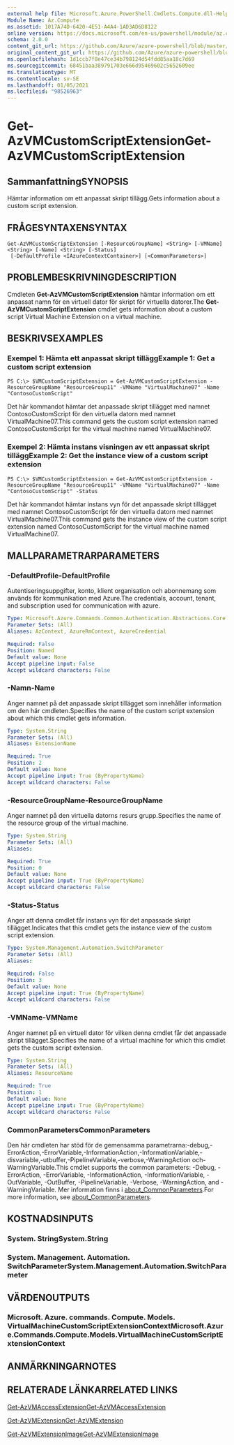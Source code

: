 ```yaml
---
external help file: Microsoft.Azure.PowerShell.Cmdlets.Compute.dll-Help.xml
Module Name: Az.Compute
ms.assetid: 1017A74D-6420-4E51-A4A4-1AD3AD6D8122
online version: https://docs.microsoft.com/en-us/powershell/module/az.compute/get-azvmcustomscriptextension
schema: 2.0.0
content_git_url: https://github.com/Azure/azure-powershell/blob/master/src/Compute/Compute/help/Get-AzVMCustomScriptExtension.md
original_content_git_url: https://github.com/Azure/azure-powershell/blob/master/src/Compute/Compute/help/Get-AzVMCustomScriptExtension.md
ms.openlocfilehash: 1d1ccb7f8e47ce34b798124d54fdd85aa18c7d69
ms.sourcegitcommit: 68451baa389791703e666d95469602c5652609ee
ms.translationtype: MT
ms.contentlocale: sv-SE
ms.lasthandoff: 01/05/2021
ms.locfileid: "98526963"
---
```

# <span data-ttu-id="3e45c-101">Get-AzVMCustomScriptExtension</span><span class="sxs-lookup"><span data-stu-id="3e45c-101">Get-AzVMCustomScriptExtension</span></span>

## <span data-ttu-id="3e45c-102">Sammanfattning</span><span class="sxs-lookup"><span data-stu-id="3e45c-102">SYNOPSIS</span></span>
<span data-ttu-id="3e45c-103">Hämtar information om ett anpassat skript tillägg.</span><span class="sxs-lookup"><span data-stu-id="3e45c-103">Gets information about a custom script extension.</span></span>

## <span data-ttu-id="3e45c-104">FRÅGESYNTAXEN</span><span class="sxs-lookup"><span data-stu-id="3e45c-104">SYNTAX</span></span>

```
Get-AzVMCustomScriptExtension [-ResourceGroupName] <String> [-VMName] <String> [-Name] <String> [-Status]
 [-DefaultProfile <IAzureContextContainer>] [<CommonParameters>]
```

## <span data-ttu-id="3e45c-105">PROBLEMBESKRIVNING</span><span class="sxs-lookup"><span data-stu-id="3e45c-105">DESCRIPTION</span></span>
<span data-ttu-id="3e45c-106">Cmdleten **Get-AzVMCustomScriptExtension** hämtar information om ett anpassat namn för en virtuell dator för skript för virtuella datorer.</span><span class="sxs-lookup"><span data-stu-id="3e45c-106">The **Get-AzVMCustomScriptExtension** cmdlet gets information about a custom script Virtual Machine Extension on a virtual machine.</span></span>

## <span data-ttu-id="3e45c-107">BESKRIVS</span><span class="sxs-lookup"><span data-stu-id="3e45c-107">EXAMPLES</span></span>

### <span data-ttu-id="3e45c-108">Exempel 1: Hämta ett anpassat skript tillägg</span><span class="sxs-lookup"><span data-stu-id="3e45c-108">Example 1: Get a custom script extension</span></span>
```
PS C:\> $VMCustomScriptExtension = Get-AzVMCustomScriptExtension -ResourceGroupName "ResourceGroup11" -VMName "VirtualMachine07" -Name "ContosoCustomScript"
```

<span data-ttu-id="3e45c-109">Det här kommandot hämtar det anpassade skript tillägget med namnet ContosoCustomScript för den virtuella datorn med namnet VirtualMachine07.</span><span class="sxs-lookup"><span data-stu-id="3e45c-109">This command gets the custom script extension named ContosoCustomScript for the virtual machine named VirtualMachine07.</span></span>

### <span data-ttu-id="3e45c-110">Exempel 2: Hämta instans visningen av ett anpassat skript tillägg</span><span class="sxs-lookup"><span data-stu-id="3e45c-110">Example 2: Get the instance view of a custom script extension</span></span>
```
PS C:\> $VMCustomScriptExtension = Get-AzVMCustomScriptExtension -ResourceGroupName "ResourceGroup11" -VMName "VirtualMachine07" -Name "ContosoCustomScript" -Status
```

<span data-ttu-id="3e45c-111">Det här kommandot hämtar instans vyn för det anpassade skript tillägget med namnet ContosoCustomScript för den virtuella datorn med namnet VirtualMachine07.</span><span class="sxs-lookup"><span data-stu-id="3e45c-111">This command gets the instance view of the custom script extension named ContosoCustomScript for the virtual machine named VirtualMachine07.</span></span>

## <span data-ttu-id="3e45c-112">MALLPARAMETRAR</span><span class="sxs-lookup"><span data-stu-id="3e45c-112">PARAMETERS</span></span>

### <span data-ttu-id="3e45c-113">-DefaultProfile</span><span class="sxs-lookup"><span data-stu-id="3e45c-113">-DefaultProfile</span></span>
<span data-ttu-id="3e45c-114">Autentiseringsuppgifter, konto, klient organisation och abonnemang som används för kommunikation med Azure.</span><span class="sxs-lookup"><span data-stu-id="3e45c-114">The credentials, account, tenant, and subscription used for communication with azure.</span></span>

```yaml
Type: Microsoft.Azure.Commands.Common.Authentication.Abstractions.Core.IAzureContextContainer
Parameter Sets: (All)
Aliases: AzContext, AzureRmContext, AzureCredential

Required: False
Position: Named
Default value: None
Accept pipeline input: False
Accept wildcard characters: False
```

### <span data-ttu-id="3e45c-115">-Namn</span><span class="sxs-lookup"><span data-stu-id="3e45c-115">-Name</span></span>
<span data-ttu-id="3e45c-116">Anger namnet på det anpassade skript tillägget som innehåller information om den här cmdleten.</span><span class="sxs-lookup"><span data-stu-id="3e45c-116">Specifies the name of the custom script extension about which this cmdlet gets information.</span></span>

```yaml
Type: System.String
Parameter Sets: (All)
Aliases: ExtensionName

Required: True
Position: 2
Default value: None
Accept pipeline input: True (ByPropertyName)
Accept wildcard characters: False
```

### <span data-ttu-id="3e45c-117">-ResourceGroupName</span><span class="sxs-lookup"><span data-stu-id="3e45c-117">-ResourceGroupName</span></span>
<span data-ttu-id="3e45c-118">Anger namnet på den virtuella datorns resurs grupp.</span><span class="sxs-lookup"><span data-stu-id="3e45c-118">Specifies the name of the resource group of the virtual machine.</span></span>

```yaml
Type: System.String
Parameter Sets: (All)
Aliases:

Required: True
Position: 0
Default value: None
Accept pipeline input: True (ByPropertyName)
Accept wildcard characters: False
```

### <span data-ttu-id="3e45c-119">-Status</span><span class="sxs-lookup"><span data-stu-id="3e45c-119">-Status</span></span>
<span data-ttu-id="3e45c-120">Anger att denna cmdlet får instans vyn för det anpassade skript tillägget.</span><span class="sxs-lookup"><span data-stu-id="3e45c-120">Indicates that this cmdlet gets the instance view of the custom script extension.</span></span>

```yaml
Type: System.Management.Automation.SwitchParameter
Parameter Sets: (All)
Aliases:

Required: False
Position: 3
Default value: None
Accept pipeline input: True (ByPropertyName)
Accept wildcard characters: False
```

### <span data-ttu-id="3e45c-121">-VMName</span><span class="sxs-lookup"><span data-stu-id="3e45c-121">-VMName</span></span>
<span data-ttu-id="3e45c-122">Anger namnet på en virtuell dator för vilken denna cmdlet får det anpassade skript tillägget.</span><span class="sxs-lookup"><span data-stu-id="3e45c-122">Specifies the name of a virtual machine for which this cmdlet gets the custom script extension.</span></span>

```yaml
Type: System.String
Parameter Sets: (All)
Aliases: ResourceName

Required: True
Position: 1
Default value: None
Accept pipeline input: True (ByPropertyName)
Accept wildcard characters: False
```

### <span data-ttu-id="3e45c-123">CommonParameters</span><span class="sxs-lookup"><span data-stu-id="3e45c-123">CommonParameters</span></span>
<span data-ttu-id="3e45c-124">Den här cmdleten har stöd för de gemensamma parametrarna:-debug,-ErrorAction,-ErrorVariable,-InformationAction,-InformationVariable,-disvariable,-utbuffer,-PipelineVariable,-verbose,-WarningAction och-WarningVariable.</span><span class="sxs-lookup"><span data-stu-id="3e45c-124">This cmdlet supports the common parameters: -Debug, -ErrorAction, -ErrorVariable, -InformationAction, -InformationVariable, -OutVariable, -OutBuffer, -PipelineVariable, -Verbose, -WarningAction, and -WarningVariable.</span></span> <span data-ttu-id="3e45c-125">Mer information finns i [about_CommonParameters](http://go.microsoft.com/fwlink/?LinkID=113216).</span><span class="sxs-lookup"><span data-stu-id="3e45c-125">For more information, see [about_CommonParameters](http://go.microsoft.com/fwlink/?LinkID=113216).</span></span>

## <span data-ttu-id="3e45c-126">KOSTNADS</span><span class="sxs-lookup"><span data-stu-id="3e45c-126">INPUTS</span></span>

### <span data-ttu-id="3e45c-127">System. String</span><span class="sxs-lookup"><span data-stu-id="3e45c-127">System.String</span></span>

### <span data-ttu-id="3e45c-128">System. Management. Automation. SwitchParameter</span><span class="sxs-lookup"><span data-stu-id="3e45c-128">System.Management.Automation.SwitchParameter</span></span>

## <span data-ttu-id="3e45c-129">VÄRDEN</span><span class="sxs-lookup"><span data-stu-id="3e45c-129">OUTPUTS</span></span>

### <span data-ttu-id="3e45c-130">Microsoft. Azure. commands. Compute. Models. VirtualMachineCustomScriptExtensionContext</span><span class="sxs-lookup"><span data-stu-id="3e45c-130">Microsoft.Azure.Commands.Compute.Models.VirtualMachineCustomScriptExtensionContext</span></span>

## <span data-ttu-id="3e45c-131">ANMÄRKNINGAR</span><span class="sxs-lookup"><span data-stu-id="3e45c-131">NOTES</span></span>

## <span data-ttu-id="3e45c-132">RELATERADE LÄNKAR</span><span class="sxs-lookup"><span data-stu-id="3e45c-132">RELATED LINKS</span></span>

[<span data-ttu-id="3e45c-133">Get-AzVMAccessExtension</span><span class="sxs-lookup"><span data-stu-id="3e45c-133">Get-AzVMAccessExtension</span></span>](./Get-AzVMAccessExtension.md)

[<span data-ttu-id="3e45c-134">Get-AzVMExtension</span><span class="sxs-lookup"><span data-stu-id="3e45c-134">Get-AzVMExtension</span></span>](./Get-AzVMExtension.md)

[<span data-ttu-id="3e45c-135">Get-AzVMExtensionImage</span><span class="sxs-lookup"><span data-stu-id="3e45c-135">Get-AzVMExtensionImage</span></span>](./Get-AzVMExtensionImage.md)


